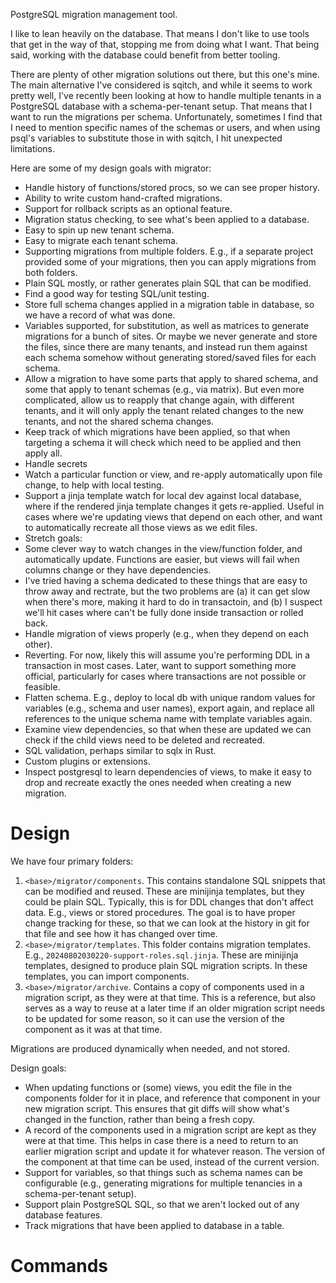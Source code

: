 PostgreSQL migration management tool.

I like to lean heavily on the database.  That means I don't like to use tools that get in the way of that, stopping me from doing what I want.  That being said, working with the database could benefit from better tooling.

There are plenty of other migration solutions out there, but this one's mine.  The main alternative I've considered is sqitch, and while it seems to work pretty well, I've recently been looking at how to handle multiple tenants in a PostgreSQL database with a schema-per-tenant setup.  That means that I want to run the migrations per schema.  Unfortunately, sometimes I find that I need to mention specific names of the schemas or users, and when using psql's variables to substitute those in with sqitch, I hit unexpected limitations.

Here are some of my design goals with migrator:

- Handle history of functions/stored procs, so we can see proper history.
- Ability to write custom hand-crafted migrations.
- Support for rollback scripts as an optional feature.
- Migration status checking, to see what's been applied to a database.
- Easy to spin up new tenant schema.
- Easy to migrate each tenant schema.
- Supporting migrations from multiple folders.  E.g., if a separate project provided some of your migrations, then you can apply migrations from both folders.
- Plain SQL mostly, or rather generates plain SQL that can be modified.
- Find a good way for testing SQL/unit testing.
- Store full schema changes applied in a migration table in database, so we have a record of what was done.
- Variables supported, for substitution, as well as matrices to generate migrations for a bunch of sites.  Or maybe we never generate and store the files, since there are many tenants, and instead run them against each schema somehow without generating stored/saved files for each schema.
- Allow a migration to have some parts that apply to shared schema, and some that apply to tenant schemas (e.g., via matrix).  But even more complicated, allow us to reapply that change again, with different tenants, and it will only apply the tenant related changes to the new tenants, and not the shared schema changes.
- Keep track of which migrations have been applied, so that when targeting a schema it will check which need to be applied and then apply all.
- Handle secrets
- Watch a particular function or view, and re-apply automatically upon file change, to help with local testing.
 - Support a jinja template watch for local dev against local database, where if the rendered jinja template changes it gets re-applied.  Useful in cases where we're updating views that depend on each other, and want to automatically recreate all those views as we edit files.
- Stretch goals:
 - Some clever way to watch changes in the view/function folder, and automatically update.  Functions are easier, but views will fail when columns change or they have dependencies.
  - I've tried having a schema dedicated to these things that are easy to throw away and rectrate, but the two problems are (a) it can get slow when there's more, making it hard to do in transactoin, and (b) I suspect we'll hit cases where can't be fully done inside transaction or rolled back.
 - Handle migration of views properly (e.g., when they depend on each other).
 - Reverting.  For now, likely this will assume you're performing DDL in a transaction in most cases.  Later, want to support something more official, particularly for cases where transactions are not possible or feasible.
 - Flatten schema.  E.g., deploy to local db with unique random values for variables (e.g., schema and user names), export again, and replace all references to the unique schema name with template variables again.
 - Examine view dependencies, so that when these are updated we can check if the child views need to be deleted and recreated.
 - SQL validation, perhaps similar to sqlx in Rust.
 - Custom plugins or extensions.
 - Inspect postgresql to learn dependencies of views, to make it easy to drop and recreate exactly the ones needed when creating a new migration.

# Design

We have four primary folders:

1. `<base>/migrator/components`.  This contains standalone SQL snippets that can be modified and reused.  These are minijinja templates, but they could be plain SQL.  Typically, this is for DDL changes that don't affect data.  E.g., views or stored procedures.  The goal is to have proper change tracking for these, so that we can look at the history in git for that file and see how it has changed over time.
2. `<base>/migrator/templates`.  This folder contains migration templates.  E.g., `20240802030220-support-roles.sql.jinja`.  These are minijinja templates, designed to produce plain SQL migration scripts.  In these templates, you can import components.
3. `<base>/migrator/archive`.  Contains a copy of components used in a migration script, as they were at that time.  This is a reference, but also serves as a way to reuse at a later time if an older migration script needs to be updated for some reason, so it can use the version of the component as it was at that time.

Migrations are produced dynamically when needed, and not stored.


Design goals:

- When updating functions or (some) views, you edit the file in the components folder for it in place, and reference that component in your new migration script.  This ensures that git diffs will show what's changed in the function, rather than being a fresh copy.
- A record of the components used in a migration script are kept as they were at that time.  This helps in case there is a need to return to an earlier migration script and update it for whatever reason.  The version of the component at that time can be used, instead of the current version.
- Support for variables, so that things such as schema names can be configurable (e.g., generating migrations for multiple tenancies in a schema-per-tenant setup).
- Support plain PostgreSQL SQL, so that we aren't locked out of any database features.
- Track migrations that have been applied to database in a table.

# Commands

